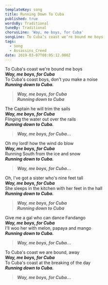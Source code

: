 ```yaml
---
templateKey: song
title: Running Down To Cuba
published: true
wordsBy: Traditional
tuneBy: Traditional
chorusLine: 'Way, me boys, for Cuba'
songLine: To Cuba’s coast we’re bound me boys
tags:
  - song
  - Assassins_Creed
date: 2019-03-07T08:05:12.000Z
---
```

To Cuba's coast we're bound me boys\
***Way, me boys, for Cuba***\
To Cuba's coast boys, don't you make a noise\
***Running down to Cuba.***

> ***Way, me boys, for Cuba\
Running down to Cuba***

The Captain he will trim the sails\
***Way, me boys, for Cuba***\
Flinging the water out over the rails\
***Running down to Cuba.***

> ***Way, me boys, for Cuba...***

Oh my lord! how the wind do blow\
***Way, me boys, for Cuba***\
Running South from the ice and snow\
***Running down to Cuba.***

> ***Way, me boys, for Cuba...***

Oh, I've got a sister who's nine feet tall\
***Way, me boys, for Cuba***\
She sleeps in the kitchen with her feet in the hall\
***Running down to Cuba.***

> ***Way, me boys, for Cuba\
Running down to Cuba***

Give me a gal who can dance Fandango\
***Way, me boys, for Cuba***\
I'll woo her with melon, papaya and mango\
***Running down to Cuba.***

> ***Way, me boys, for Cuba...***

To Cuba's coast we are bound, away\
***Way, me boys, for Cuba***\
To Cuba's coast at the breaking of the day\
***Running down to Cuba.***

> ***Way, me boys, for Cuba...***
